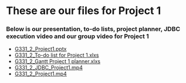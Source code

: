 # These are our files for Project 1
### Below is our presentation, to-do lists, project planner, JDBC execution video and our group video for Project 1

- <a href="https://cuny-my.sharepoint.com/:p:/g/personal/damaris_campos29_qmail_cuny_edu/EV5TCDWcAe9BnGnIZKebOaUBUQFeWSxsVwVzeSZr5To_3w?rtime=hSBDIZ1J3Eg" rel="noopener noreferrer" target="_blank">G331_2_Project1.pptx</a>
- <a href="https://cuny-my.sharepoint.com/:x:/g/personal/damaris_campos29_qmail_cuny_edu/EXHqkmVSItZNi0u4XTjeAHwBAbN5VcyNZQzKigAUpncBKA?e=upzukR" rel="noopener noreferrer" target="_blank">G331_2_To-do list for Project 1.xlxs</a>
- <a href="https://cuny-my.sharepoint.com/:x:/g/personal/damaris_campos29_qmail_cuny_edu/EZxnnM4_HZZPppRQPMUAq7YBG4ieMZnHKJzRms4dIfygvw?e=gkAciG" rel="noopener noreferrer" target="_blank">G331_2_Gantt Project 1 planner.xlxs</a>
- <a href="https://drive.google.com/file/d/1-XV7bP4Wch9a1oYhM469pEfGPAl6FnVg/view?usp=sharing" rel="noopener noreferrer" target="_blank">G331_2_JDBC_Project1.mp4</a>
- <a href="https://drive.google.com/file/d/189lmhmUN1jktZzZXsyMpGdZKDjq4sw3n/view?usp=sharing" target="_blank">G331_2_Project1.mp4</a>


